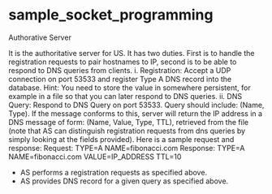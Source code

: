 # sample_socket_programming

Authorative Server

It is the authoritative server for US. It has two duties.
First is to handle the registration requests to pair hostnames to IP, second is to
be able to respond to DNS queries from clients.
i. Registration: Accept a UDP connection on port 53533 and register Type A
DNS record into the database. Hint: You need to store the value in
somewhere persistent, for example in a file so that you can later respond
to DNS queries.
ii. DNS Query: Respond to DNS Query on port 53533. Query should include:
(Name, Type). If the message conforms to this, server will return the IP
address in a DNS message of form: (Name, Value, Type, TTL), retrieved
from the file (note that AS can distinguish registration requests from dns
queries by simply looking at the fields provided). Here is a sample request
and response:
Request:
TYPE=A
NAME=fibonacci.com
Response:
TYPE=A
NAME=fibonacci.com
VALUE=IP_ADDRESS
TTL=10

- AS performs a registration requests as specified above.
- AS provides DNS record for a given query as specified above.